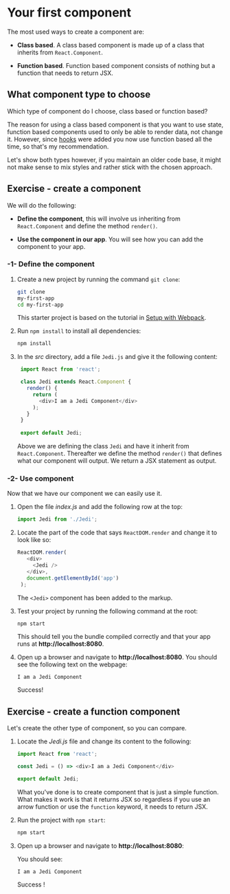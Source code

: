 # Your first component

The most used ways to create a component are:

- **Class based**. A class based component is made up of a class that inherits from `React.Component`.

- **Function based**. Function based component consists of nothing but a function that needs to return JSX.

## What component type to choose

Which type of component do I choose, class based or function based?  

The reason for using a class based component is that you want to use state, function based components used to only be able to render data, not change it. However, since [hooks](../5-advanced/hooks.md) were added you now use function based all the time, so that's my recommendation.

Let's show both types however, if you maintain an older code base, it might not make sense to mix styles and rather stick with the chosen approach.

## Exercise - create a component

We will do the following:

- **Define the component**, this will involve us inheriting from `React.Component` and define the method `render()`.

- **Use the component in our app**. You will see how you can add the component to your app.

### -1- Define the component

1. Create a new project by running the command `git clone`:

   ```bash
   git clone 
   my-first-app
   cd my-first-app
   ```

   This starter project is based on the tutorial in [Setup with Webpack](./setup.md).

1. Run `npm install` to install all dependencies:

    ```bash
    npm install
    ```

1. In the _src_ directory, add a file `Jedi.js` and give it the following content:

   ```javascript
    import React from 'react';

    class Jedi extends React.Component {
      render() {
        return (
          <div>I am a Jedi Component</div>
        );
      }
    }
    
    export default Jedi;
   ```

   Above we are defining the class `Jedi` and have it inherit from  `React.Component`. Thereafter we define the method `render()` that defines what our component will output. We return a JSX statement as output.

### -2- Use component

Now that we have our component we can easily use it.

1. Open the file _index.js_ and add the following row at the top:

   ```javascript
   import Jedi from './Jedi';
   ```

1. Locate the part of the code that says `ReactDOM.render` and change it to look like so:

   ```javascript
   ReactDOM.render(
      <div>
        <Jedi />
      </div>,
      document.getElementById('app')
    );
   ```

   The `<Jedi>` component has been added to the markup.

1. Test your project by running the following command at the root:

   ```bash
   npm start
   ```

   This should tell you the bundle compiled correctly and that your app runs at **http://localhost:8080**.

1. Open up a browser and navigate to **http://localhost:8080**. You should see the following text on the webpage:

   ```output
   I am a Jedi Component
   ```

   Success!

## Exercise - create a function component

Let's create the other type of component, so you can compare.

1. Locate the _Jedi.js_ file and change its content to the following:

   ```javascript
   import React from 'react';

   const Jedi = () => <div>I am a Jedi Component</div>

   export default Jedi;
   ```

   What you've done is to create component that is just a simple function. What makes it work is that it returns JSX so regardless if you use an arrow function or use the `function` keyword, it needs to return JSX.

1. Run the project with `npm start`:

    ```bash
    npm start
    ```

1. Open up a browser and navigate to **http://localhost:8080**:

   You should see:

    ```output
   I am a Jedi Component
   ```

   Success !
